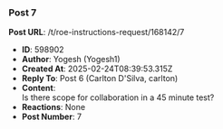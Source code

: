 ### Post 7
**Post URL**: /t/roe-instructions-request/168142/7
- **ID**: 598902
- **Author**: Yogesh (Yogesh1)
- **Created At**: 2025-02-24T08:39:53.315Z
- **Reply To**: Post 6 (Carlton D'Silva, carlton)
- **Content**:  
  Is there scope for collaboration in a 45 minute test?
- **Reactions**: None
- **Post Number**: 7

